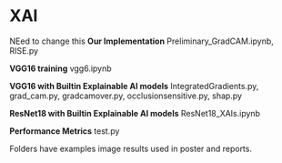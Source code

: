 # XAI
NEed to change this
**Our Implementation** Preliminary_GradCAM.ipynb, RISE.py

**VGG16 training** vgg6.ipynb

**VGG16 with Builtin Explainable AI models** IntegratedGradients.py, grad_cam.py, gradcamover.py, occlusionsensitive.py, shap.py

**ResNet18 with Builtin Explainable AI models** ResNet18_XAIs.ipynb

**Performance Metrics** test.py

Folders have examples image results used in poster and reports.
